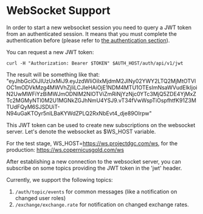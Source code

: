 # WebSocket Support

In order to start a new websocket session you need to query a JWT token from an authenticated session.
It means that you must complete the authentication before 
(please refer to [the authentication section](../authentication.md)).

You can request a new JWT token:

```
curl -H "Authorization: Bearer $TOKEN" $AUTH_HOST/auth/api/v1/jwt
```

The result will be something like that:
"eyJhbGciOiJIUzUxMiJ9.eyJzdWIiOiIxMjdmM2JlNy02YWY2LTQ2MjMtOTVlOC1mODVkMzg4MWVhZjIiLCJleHAiOjE1NDM4MTU1OTEsImNsaWVudElkIjoiN2UwMWFiYzBiMWJmODNlM2NlOTViZmRiNjYzNjc0YTc3MjQ5ZDE4YjMxZTc2MGMyNTI0M2U1MGNkZGJhNmU4YSJ9.vT34fVwWspTiOspfhtfK91Z3MTUdFQyM6SJSDUiT-N94uGaKTOyr5nlLBaKYWdZPLQ2RxNbEvt4_dje89OIrpw"

This JWT token can be used to create new subscriptions on the websocket server.
Let's denote the websocket as $WS_HOST variable.

For the test stage, WS_HOST=https://ws.projectdgc.com/ws, for the production: https://ws.copernicusgold.com/ws 

After establishing a new connection to the websocket server, you can subscribe on some topics providing
the JWT token in the 'jwt' header.

Currently, we support the following topics:

1. `/auth/topic/events` for common messages (like a notification on changed user roles)
2. `/exchange/exchange.rate` for notification on changed exchange rates.


